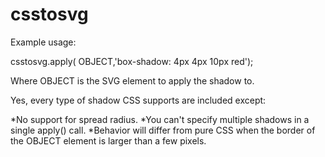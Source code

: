 csstosvg
========
Example usage:

csstosvg.apply( OBJECT,'box-shadow: 4px 4px 10px red');

Where OBJECT is the SVG element to apply the shadow to.

Yes, every type of shadow CSS supports are included except:

*No support for spread radius.
*You can't specify multiple shadows in a single apply() call.
*Behavior will differ from pure CSS when the border of the OBJECT element is larger than a few pixels.

